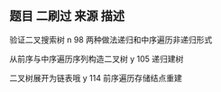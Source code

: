 ## 题目                        二刷过              来源            描述

验证二叉搜索树                    n                  98            两种做法递归和中序遍历非递归形式

从前序与中序遍历序列构造二叉树    y                  105            递归建树

二叉树展开为链表哦                y                   114          前序遍历存储结点重建

